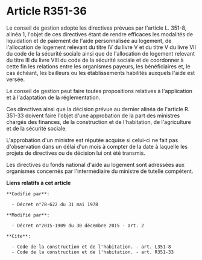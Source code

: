 # Article R351-36

Le conseil de gestion adopte les directives prévues par l'article L. 351-8, alinéa 1, l'objet de ces directives étant de
rendre efficaces les modalités de liquidation et de paiement de l'aide personnalisée au logement, de l'allocation de logement
relevant du titre IV du livre V et du titre V du livre VII du code de la sécurité sociale ainsi que de l'allocation de
logement relevant du titre III du livre VIII du code de la sécurité sociale et de coordonner à cette fin les relations entre
les organismes payeurs, les bénéficiaires et, le cas échéant, les bailleurs ou les établissements habilités auxquels l'aide
est versée. 

Le conseil de gestion peut faire toutes propositions relatives à l'application et à l'adaptation de la réglementation. 

Ces directives ainsi que la décision prévue au dernier alinéa de l'article R. 351-33 doivent faire l'objet d'une approbation
de la part des ministres chargés des finances, de la construction et de l'habitation, de l'agriculture et de la sécurité
sociale. 

L'approbation d'un ministre est réputée acquise si celui-ci ne fait pas d'observation dans un délai d'un mois à compter de la
date à laquelle les projets de directives ou de décision lui ont été transmis. 

Les directives du fonds national d'aide au logement sont adressées aux organismes concernés par l'intermédiaire du ministre
de tutelle compétent.

**Liens relatifs à cet article**

	**Codifié par**:

	  - Décret n°78-622 du 31 mai 1978

	**Modifié par**:

	  - Décret n°2015-1909 du 30 décembre 2015 - art. 2

	**Cite**:

	  - Code de la construction et de l'habitation. - art. L351-8
	  - Code de la construction et de l'habitation. - art. R351-33
